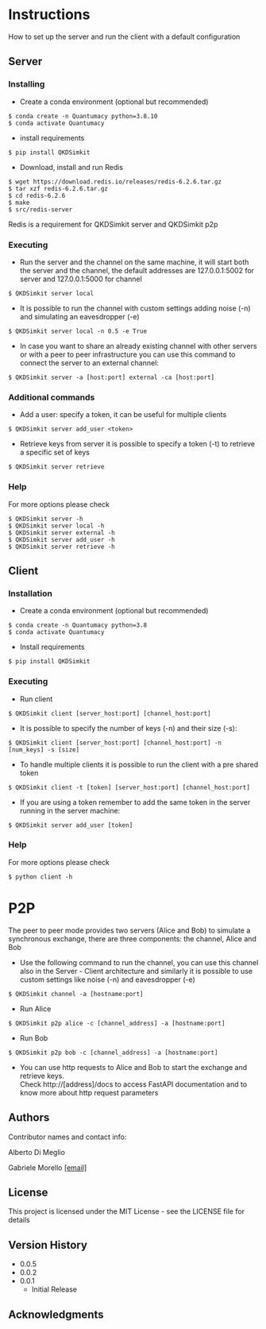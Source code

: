 # Instructions

How to set up the server and run the client with a default configuration

## Server


### Installing
* Create a conda environment (optional but recommended)
```
$ conda create -n Quantumacy python=3.8.10
$ conda activate Quantumacy
```

* install requirements
```
$ pip install QKDSimkit
```

* Download, install and run Redis 

```
$ wget https://download.redis.io/releases/redis-6.2.6.tar.gz
$ tar xzf redis-6.2.6.tar.gz
$ cd redis-6.2.6
$ make
$ src/redis-server
```
Redis is a requirement for QKDSimkit server and QKDSimkit p2p

### Executing
* Run the server and the channel on the same machine, it will start both the server and the channel, the default addresses are 127.0.0.1:5002 for server and 127.0.0.1:5000 for channel
```
$ QKDSimkit server local
```

* It is possible to run the channel with custom settings adding noise (-n) and simulating an eavesdropper (-e)
```
$ QKDSimkit server local -n 0.5 -e True
```

* In case you want to share an already existing channel with other servers or with a peer to peer infrastructure you can use this command to connect the server to an external channel:
```
$ QKDSimkit server -a [host:port] external -ca [host:port]
```

### Additional commands
* Add a user: specify a token, it can be useful for multiple clients
```
$ QKDSimkit server add_user <token>
```
* Retrieve keys from server it is possible to specify a token (-t) to retrieve a specific set of keys
```
$ QKDSimkit server retrieve 
```
### Help

For more options please check
```
$ QKDSimkit server -h
$ QKDSimkit server local -h
$ QKDSimkit server external -h
$ QKDSimkit server add_user -h
$ QKDSimkit server retrieve -h
```

## Client

### Installation
* Create a conda environment (optional but recommended)
```
$ conda create -n Quantumacy python=3.8
$ conda activate Quantumacy
```
* Install requirements
```
$ pip install QKDSimkit
```

### Executing

* Run client
```
$ QKDSimkit client [server_host:port] [channel_host:port]
```

* It is possible to specify the number of keys (-n) and their size (-s):
```
$ QKDSimkit client [server_host:port] [channel_host:port] -n [num_keys] -s [size]
```

* To handle multiple clients it is possible to run the client with a pre shared token
```
$ QKDSimkit client -t [token] [server_host:port] [channel_host:port] 
```
* If you are using a token remember to add the same token in the server running in the server machine:
```
$ QKDSimkit server add_user [token]
```

### Help

For more options please check
```
$ python client -h
```

# P2P
The peer to peer mode provides two servers (Alice and Bob) to simulate a synchronous exchange, there are three components: the channel, Alice and Bob

* Use the following command to run the channel, you can use this channel also in the Server - Client architecture and similarly it is possible to use custom settings like noise (-n) and eavesdropper (-e)
```
$ QKDSimkit channel -a [hostname:port]
```
* Run Alice
```
$ QKDSimkit p2p alice -c [channel_address] -a [hostname:port]
```
* Run Bob
```
$ QKDSimkit p2p bob -c [channel_address] -a [hostname:port]
```

* You can use http requests to Alice and Bob to start the exchange and retrieve keys.  
Check http://[address]/docs to access FastAPI documentation and to know more about http request parameters

## Authors

Contributor names and contact info:

Alberto Di Meglio

Gabriele Morello [[email]](mailto:gabriele.morello@cern.ch)

## License

This project is licensed under the MIT License - see the LICENSE file for details

## Version History
* 0.0.5
* 0.0.2
* 0.0.1
    * Initial Release
    

## Acknowledgments

